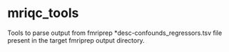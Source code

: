 # mriqc_tools

Tools to parse output from fmriprep *desc-confounds_regressors.tsv file 
present in the target fmriprep output directory.


